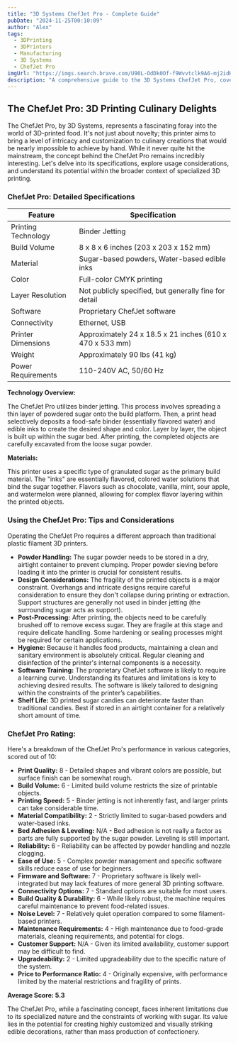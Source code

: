 ```yaml
---
title: "3D Systems ChefJet Pro - Complete Guide"
pubDate: "2024-11-25T00:10:09"
author: "Alex"
tags:
  - 3DPrinting
  - 3DPrinters
  - Manufacturing
  - 3D Systems
  - ChefJet Pro
imgUrl: "https://imgs.search.brave.com/U90L-OdDk0Of-f9Wvvtclk9A6-mj2idHky7cIGXKd2U/rs:fit:860:0:0:0/g:ce/aHR0cHM6Ly9jZG4u/bGVzbnVtZXJpcXVl/cy5jb20vb3B0aW0v/cHJvZHVpdHMvODM4/LzE4NjE0LzNkLXN5/c3RlbXMtY2hlZmpl/dF8xMzg5MjgwMTA4/X180NTBfNDAwLmpw/Zw"
description: "A comprehensive guide to the 3D Systems ChefJet Pro, covering specifications, usage tips, and comparisons with similar products."
---
```


## The ChefJet Pro: 3D Printing Culinary Delights

The ChefJet Pro, by 3D Systems, represents a fascinating foray into the world of 3D-printed food. It's not just about novelty; this printer aims to bring a level of intricacy and customization to culinary creations that would be nearly impossible to achieve by hand. While it never quite hit the mainstream, the concept behind the ChefJet Pro remains incredibly interesting. Let's delve into its specifications, explore usage considerations, and understand its potential within the broader context of specialized 3D printing.

### ChefJet Pro: Detailed Specifications

| Feature           | Specification                                         |
|--------------------|-------------------------------------------------------|
| Printing Technology| Binder Jetting                                         |
| Build Volume       | 8 x 8 x 6 inches (203 x 203 x 152 mm)                  |
| Material           | Sugar-based powders, Water-based edible inks          |
| Color              | Full-color CMYK printing                             |
| Layer Resolution    | Not publicly specified, but generally fine for detail |
| Software           | Proprietary ChefJet software                             |
| Connectivity       | Ethernet, USB                                        |
| Printer Dimensions | Approximately 24 x 18.5 x 21 inches (610 x 470 x 533 mm) |
| Weight            | Approximately 90 lbs (41 kg)                         |
| Power Requirements| 110-240V AC, 50/60 Hz                                |

**Technology Overview:**

The ChefJet Pro utilizes binder jetting. This process involves spreading a thin layer of powdered sugar onto the build platform. Then, a print head selectively deposits a food-safe binder (essentially flavored water) and edible inks to create the desired shape and color. Layer by layer, the object is built up within the sugar bed. After printing, the completed objects are carefully excavated from the loose sugar powder.

**Materials:**

This printer uses a specific type of granulated sugar as the primary build material. The "inks" are essentially flavored, colored water solutions that bind the sugar together. Flavors such as chocolate, vanilla, mint, sour apple, and watermelon were planned, allowing for complex flavor layering within the printed objects.

### Using the ChefJet Pro: Tips and Considerations

Operating the ChefJet Pro requires a different approach than traditional plastic filament 3D printers.

*   **Powder Handling:** The sugar powder needs to be stored in a dry, airtight container to prevent clumping. Proper powder sieving before loading it into the printer is crucial for consistent results.
*   **Design Considerations:** The fragility of the printed objects is a major constraint. Overhangs and intricate designs require careful consideration to ensure they don't collapse during printing or extraction. Support structures are generally not used in binder jetting (the surrounding sugar acts as support).
*   **Post-Processing:** After printing, the objects need to be carefully brushed off to remove excess sugar. They are fragile at this stage and require delicate handling. Some hardening or sealing processes might be required for certain applications.
*   **Hygiene:** Because it handles food products, maintaining a clean and sanitary environment is absolutely critical. Regular cleaning and disinfection of the printer's internal components is a necessity.
*   **Software Training:** The proprietary ChefJet software is likely to require a learning curve. Understanding its features and limitations is key to achieving desired results. The software is likely tailored to designing within the constraints of the printer’s capabilities.
*   **Shelf Life:** 3D printed sugar candies can deteriorate faster than traditional candies. Best if stored in an airtight container for a relatively short amount of time.

### ChefJet Pro Rating:

Here's a breakdown of the ChefJet Pro's performance in various categories, scored out of 10:

*   **Print Quality:** 8 - Detailed shapes and vibrant colors are possible, but surface finish can be somewhat rough.
*   **Build Volume:** 6 - Limited build volume restricts the size of printable objects.
*   **Printing Speed:** 5 - Binder jetting is not inherently fast, and larger prints can take considerable time.
*   **Material Compatibility:** 2 - Strictly limited to sugar-based powders and water-based inks.
*   **Bed Adhesion & Leveling:** N/A - Bed adhesion is not really a factor as parts are fully supported by the sugar powder. Leveling is still important.
*   **Reliability:** 6 - Reliability can be affected by powder handling and nozzle clogging.
*   **Ease of Use:** 5 - Complex powder management and specific software skills reduce ease of use for beginners.
*   **Firmware and Software:** 7 - Proprietary software is likely well-integrated but may lack features of more general 3D printing software.
*   **Connectivity Options:** 7 - Standard options are suitable for most users.
*   **Build Quality & Durability:** 6 - While likely robust, the machine requires careful maintenance to prevent food-related issues.
*   **Noise Level:** 7 - Relatively quiet operation compared to some filament-based printers.
*   **Maintenance Requirements:** 4 - High maintenance due to food-grade materials, cleaning requirements, and potential for clogs.
*   **Customer Support:** N/A - Given its limited availability, customer support may be difficult to find.
*   **Upgradeability:** 2 - Limited upgradeability due to the specific nature of the system.
*   **Price to Performance Ratio:** 4 - Originally expensive, with performance limited by the material restrictions and fragility of prints.

**Average Score: 5.3**

The ChefJet Pro, while a fascinating concept, faces inherent limitations due to its specialized nature and the constraints of working with sugar. Its value lies in the potential for creating highly customized and visually striking edible decorations, rather than mass production of confectionery.
